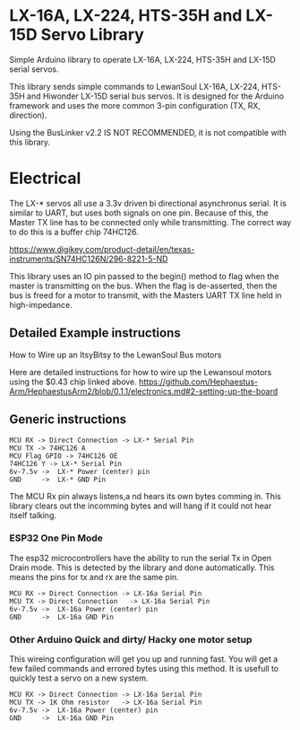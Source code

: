 # LX-16A, LX-224, HTS-35H and LX-15D Servo Library

Simple Arduino library to operate LX-16A, LX-224, HTS-35H and LX-15D serial servos.

This library sends simple commands to LewanSoul LX-16A, LX-224, HTS-35H  and Hiwonder LX-15D serial bus servos.
It is designed for the Arduino framework and uses the more common 3-pin configuration (TX, RX, direction).

Using the BusLinker v2.2 IS NOT RECOMMENDED, it is not compatible with this library.

# Electrical

The LX-* servos all use a 3.3v driven bi directional asynchronus serial. It is similar to UART, but uses both signals on one pin. Because of this, the Master TX line has to be connected only while transmitting. The correct way to do this is a buffer chip 74HC126. 

https://www.digikey.com/product-detail/en/texas-instruments/SN74HC126N/296-8221-5-ND

This library uses an IO pin passed to the begin() method to flag when the master is transmitting on the bus. When the flag is de-asserted, then the bus is freed for a motor to transmit, with the Masters UART TX line held in high-impedance.

## Detailed Example instructions

How to Wire up an ItsyBitsy to the LewanSoul Bus motors

Here are detailed instructions for how to wire up the Lewansoul motors using the $0.43 chip linked above. https://github.com/Hephaestus-Arm/HephaestusArm2/blob/0.1.1/electronics.md#2-setting-up-the-board

## Generic instructions

```
MCU RX -> Direct Connection -> LX-* Serial Pin
MCU TX -> 74HC126 A   
MCU Flag GPIO -> 74HC126 OE
74HC126 Y -> LX-* Serial Pin
6v-7.5v ->  LX-* Power (center) pin
GND     ->  LX-* GND Pin
```

The MCU Rx pin always listens,a nd hears its own bytes comming in. This library clears out the incomming bytes and will hang if it could not hear itself talking. 

### ESP32  One Pin Mode

The esp32 microcontrollers have the ability to run the serial Tx in Open Drain mode. This is detected by the library and done automatically. This means the pins for tx and rx are the same pin. 

```
MCU RX -> Direct Connection -> LX-16a Serial Pin
MCU TX -> Direct Connection   -> LX-16a Serial Pin
6v-7.5v ->  LX-16a Power (center) pin
GND     ->  LX-16a GND Pin
```
### Other Arduino Quick and dirty/ Hacky one motor setup

This wireing configuration will get you up and running fast. You will get a few failed commands and errored bytes using this method. It is usefull to quickly test a servo on a new system.  

```
MCU RX -> Direct Connection -> LX-16a Serial Pin
MCU TX -> 1K Ohm resistor   -> LX-16a Serial Pin
6v-7.5v ->  LX-16a Power (center) pin
GND     ->  LX-16a GND Pin
```

